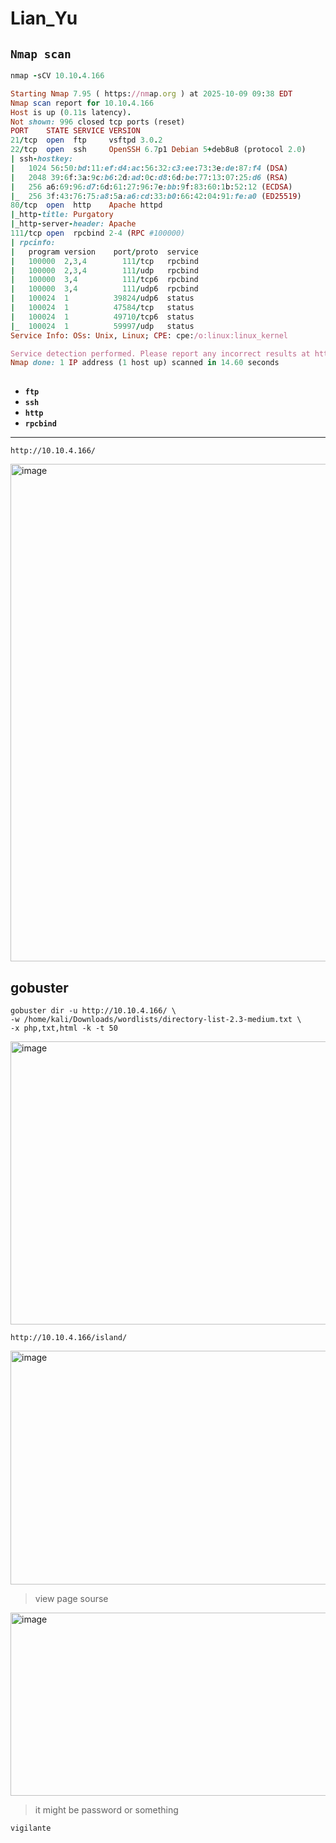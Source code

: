 # Lian_Yu


## `Nmap scan`

```ruby
nmap -sCV 10.10.4.166
```

```ruby
Starting Nmap 7.95 ( https://nmap.org ) at 2025-10-09 09:38 EDT
Nmap scan report for 10.10.4.166
Host is up (0.11s latency).
Not shown: 996 closed tcp ports (reset)
PORT    STATE SERVICE VERSION
21/tcp  open  ftp     vsftpd 3.0.2
22/tcp  open  ssh     OpenSSH 6.7p1 Debian 5+deb8u8 (protocol 2.0)
| ssh-hostkey: 
|   1024 56:50:bd:11:ef:d4:ac:56:32:c3:ee:73:3e:de:87:f4 (DSA)
|   2048 39:6f:3a:9c:b6:2d:ad:0c:d8:6d:be:77:13:07:25:d6 (RSA)
|   256 a6:69:96:d7:6d:61:27:96:7e:bb:9f:83:60:1b:52:12 (ECDSA)
|_  256 3f:43:76:75:a8:5a:a6:cd:33:b0:66:42:04:91:fe:a0 (ED25519)
80/tcp  open  http    Apache httpd
|_http-title: Purgatory
|_http-server-header: Apache
111/tcp open  rpcbind 2-4 (RPC #100000)
| rpcinfo: 
|   program version    port/proto  service
|   100000  2,3,4        111/tcp   rpcbind
|   100000  2,3,4        111/udp   rpcbind
|   100000  3,4          111/tcp6  rpcbind
|   100000  3,4          111/udp6  rpcbind
|   100024  1          39824/udp6  status
|   100024  1          47584/tcp   status
|   100024  1          49710/tcp6  status
|_  100024  1          59997/udp   status
Service Info: OSs: Unix, Linux; CPE: cpe:/o:linux:linux_kernel

Service detection performed. Please report any incorrect results at https://nmap.org/submit/ .
Nmap done: 1 IP address (1 host up) scanned in 14.60 seconds
                                                                                                                  
```


- **`ftp`**
- **`ssh`**
- **`http`**
- **`rpcbind`**


--------

```
http://10.10.4.166/
```

<img width="1919" height="796" alt="image" src="https://github.com/user-attachments/assets/49bf6640-a239-41a8-b725-9d5e3b2cacd9" />


## gobuster

```
gobuster dir -u http://10.10.4.166/ \
-w /home/kali/Downloads/wordlists/directory-list-2.3-medium.txt \            
-x php,txt,html -k -t 50

```

<img width="882" height="453" alt="image" src="https://github.com/user-attachments/assets/8365f9af-4122-4777-bbbb-bc064af4ab14" />

```
http://10.10.4.166/island/
```

<img width="1169" height="374" alt="image" src="https://github.com/user-attachments/assets/cc6ecc9d-e47a-4c65-8a43-be856493720f" />

> view page sourse

<img width="765" height="293" alt="image" src="https://github.com/user-attachments/assets/1b786874-bd49-4d09-bf80-af0da8641ff1" />

> it might be password or something

```
vigilante
```






